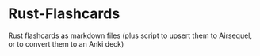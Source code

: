 # Rust-Flashcards
Rust flashcards as markdown files (plus script to upsert them to Airsequel, or to convert them to an Anki deck)
